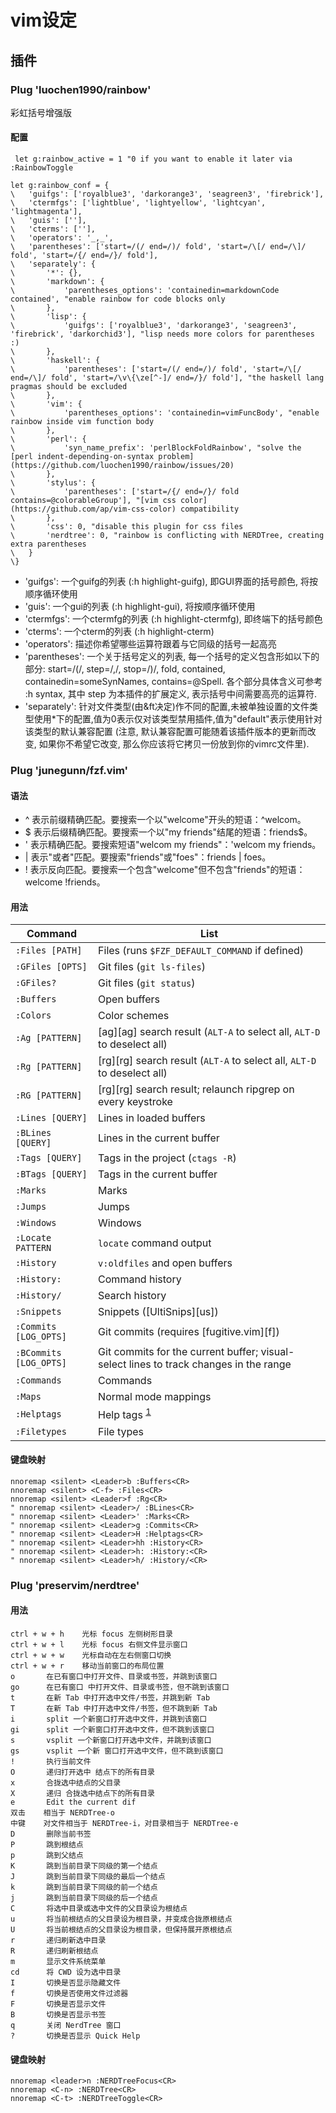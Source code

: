 # vim设定

## 插件

### Plug 'luochen1990/rainbow'

彩虹括号增强版

#### 配置

```
 let g:rainbow_active = 1 "0 if you want to enable it later via :RainbowToggle
```

```
let g:rainbow_conf = {
\	'guifgs': ['royalblue3', 'darkorange3', 'seagreen3', 'firebrick'],
\	'ctermfgs': ['lightblue', 'lightyellow', 'lightcyan', 'lightmagenta'],
\	'guis': [''],
\	'cterms': [''],
\	'operators': '_,_',
\	'parentheses': ['start=/(/ end=/)/ fold', 'start=/\[/ end=/\]/ fold', 'start=/{/ end=/}/ fold'],
\	'separately': {
\		'*': {},
\		'markdown': {
\			'parentheses_options': 'containedin=markdownCode contained', "enable rainbow for code blocks only
\		},
\		'lisp': {
\			'guifgs': ['royalblue3', 'darkorange3', 'seagreen3', 'firebrick', 'darkorchid3'], "lisp needs more colors for parentheses :)
\		},
\		'haskell': {
\			'parentheses': ['start=/(/ end=/)/ fold', 'start=/\[/ end=/\]/ fold', 'start=/\v\{\ze[^-]/ end=/}/ fold'], "the haskell lang pragmas should be excluded
\		},
\		'vim': {
\			'parentheses_options': 'containedin=vimFuncBody', "enable rainbow inside vim function body
\		},
\		'perl': {
\			'syn_name_prefix': 'perlBlockFoldRainbow', "solve the [perl indent-depending-on-syntax problem](https://github.com/luochen1990/rainbow/issues/20)
\		},
\		'stylus': {
\			'parentheses': ['start=/{/ end=/}/ fold contains=@colorableGroup'], "[vim css color](https://github.com/ap/vim-css-color) compatibility
\		},
\		'css': 0, "disable this plugin for css files
\		'nerdtree': 0, "rainbow is conflicting with NERDTree, creating extra parentheses
\	}
\}
```

- 'guifgs': 一个guifg的列表 (:h highlight-guifg), 即GUI界面的括号颜色, 将按顺序循环使用
- 'guis': 一个gui的列表 (:h highlight-gui), 将按顺序循环使用
- 'ctermfgs': 一个ctermfg的列表 (:h highlight-ctermfg), 即终端下的括号颜色
- 'cterms': 一个cterm的列表 (:h highlight-cterm)
- 'operators': 描述你希望哪些运算符跟着与它同级的括号一起高亮
- 'parentheses': 一个关于括号定义的列表, 每一个括号的定义包含形如以下的部分:  start=/(/, step=/,/, stop=/)/, fold, contained, containedin=someSynNames, contains=@Spell. 各个部分具体含义可参考 :h syntax, 其中 step 为本插件的扩展定义, 表示括号中间需要高亮的运算符.
- 'separately': 针对文件类型(由&ft决定)作不同的配置,未被单独设置的文件类型使用*下的配置,值为0表示仅对该类型禁用插件,值为"default"表示使用针对该类型的默认兼容配置 (注意, 默认兼容配置可能随着该插件版本的更新而改变, 如果你不希望它改变, 那么你应该将它拷贝一份放到你的vimrc文件里).


### Plug 'junegunn/fzf.vim'

#### 语法
- ^ 表示前缀精确匹配。要搜索一个以"welcome"开头的短语：^welcom。
- $ 表示后缀精确匹配。要搜索一个以"my friends"结尾的短语：friends$。
- ' 表示精确匹配。要搜索短语"welcom my friends"：'welcom my friends。
- | 表示"或者"匹配。要搜索"friends"或"foes"：friends | foes。
- ! 表示反向匹配。要搜索一个包含"welcome"但不包含"friends"的短语：welcome !friends。

#### 用法
| Command                | List                                                                                  |
| ---                    | ---                                                                                   |
| `:Files [PATH]`        | Files (runs `$FZF_DEFAULT_COMMAND` if defined)                                        |
| `:GFiles [OPTS]`       | Git files (`git ls-files`)                                                            |
| `:GFiles?`             | Git files (`git status`)                                                              |
| `:Buffers`             | Open buffers                                                                          |
| `:Colors`              | Color schemes                                                                         |
| `:Ag [PATTERN]`        | [ag][ag] search result (`ALT-A` to select all, `ALT-D` to deselect all)               |
| `:Rg [PATTERN]`        | [rg][rg] search result (`ALT-A` to select all, `ALT-D` to deselect all)               |
| `:RG [PATTERN]`        | [rg][rg] search result; relaunch ripgrep on every keystroke                           |
| `:Lines [QUERY]`       | Lines in loaded buffers                                                               |
| `:BLines [QUERY]`      | Lines in the current buffer                                                           |
| `:Tags [QUERY]`        | Tags in the project (`ctags -R`)                                                      |
| `:BTags [QUERY]`       | Tags in the current buffer                                                            |
| `:Marks`               | Marks                                                                                 |
| `:Jumps`               | Jumps                                                                                 |
| `:Windows`             | Windows                                                                               |
| `:Locate PATTERN`      | `locate` command output                                                               |
| `:History`             | `v:oldfiles` and open buffers                                                         |
| `:History:`            | Command history                                                                       |
| `:History/`            | Search history                                                                        |
| `:Snippets`            | Snippets ([UltiSnips][us])                                                            |
| `:Commits [LOG_OPTS]`  | Git commits (requires [fugitive.vim][f])                                              |
| `:BCommits [LOG_OPTS]` | Git commits for the current buffer; visual-select lines to track changes in the range |
| `:Commands`            | Commands                                                                              |
| `:Maps`                | Normal mode mappings                                                                  |
| `:Helptags`            | Help tags <sup id="a1">[1](#helptags)</sup>                                           |
| `:Filetypes`           | File types

#### 键盘映射
```
nnoremap <silent> <Leader>b :Buffers<CR>
nnoremap <silent> <C-f> :Files<CR>
nnoremap <silent> <Leader>f :Rg<CR>
" nnoremap <silent> <Leader>/ :BLines<CR>
" nnoremap <silent> <Leader>' :Marks<CR>
" nnoremap <silent> <Leader>g :Commits<CR>
" nnoremap <silent> <Leader>H :Helptags<CR>
" nnoremap <silent> <Leader>hh :History<CR>
" nnoremap <silent> <Leader>h: :History:<CR>
" nnoremap <silent> <Leader>h/ :History/<CR>
```

### Plug 'preservim/nerdtree'

#### 用法
```
ctrl + w + h    光标 focus 左侧树形目录
ctrl + w + l    光标 focus 右侧文件显示窗口
ctrl + w + w    光标自动在左右侧窗口切换
ctrl + w + r    移动当前窗口的布局位置
o       在已有窗口中打开文件、目录或书签，并跳到该窗口
go      在已有窗口 中打开文件、目录或书签，但不跳到该窗口
t       在新 Tab 中打开选中文件/书签，并跳到新 Tab
T       在新 Tab 中打开选中文件/书签，但不跳到新 Tab
i       split 一个新窗口打开选中文件，并跳到该窗口
gi      split 一个新窗口打开选中文件，但不跳到该窗口
s       vsplit 一个新窗口打开选中文件，并跳到该窗口
gs      vsplit 一个新 窗口打开选中文件，但不跳到该窗口
!       执行当前文件
O       递归打开选中 结点下的所有目录
x       合拢选中结点的父目录
X       递归 合拢选中结点下的所有目录
e       Edit the current dif
双击    相当于 NERDTree-o
中键    对文件相当于 NERDTree-i，对目录相当于 NERDTree-e
D       删除当前书签
P       跳到根结点
p       跳到父结点
K       跳到当前目录下同级的第一个结点
J       跳到当前目录下同级的最后一个结点
k       跳到当前目录下同级的前一个结点
j       跳到当前目录下同级的后一个结点
C       将选中目录或选中文件的父目录设为根结点
u       将当前根结点的父目录设为根目录，并变成合拢原根结点
U       将当前根结点的父目录设为根目录，但保持展开原根结点
r       递归刷新选中目录
R       递归刷新根结点
m       显示文件系统菜单
cd      将 CWD 设为选中目录
I       切换是否显示隐藏文件
f       切换是否使用文件过滤器
F       切换是否显示文件
B       切换是否显示书签
q       关闭 NerdTree 窗口
?       切换是否显示 Quick Help
```

#### 键盘映射
```
nnoremap <leader>n :NERDTreeFocus<CR>
nnoremap <C-n> :NERDTree<CR>
nnoremap <C-t> :NERDTreeToggle<CR>
```

